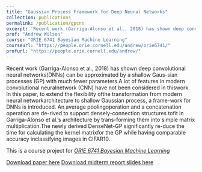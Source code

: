 ```yaml
---
title: "Gaussian Process Framework for Deep Neural Networks"
collection: publications
permalink: /publication/gpcnn
excerpt: 'Recent work (Garriga-Alonso et al., 2018) has shown deep convolutional neural networks(DNNs) can be approximated by a shallow Gaus-sian processes (GP) with much fewer parameters.A lot of features in modern convolutional neuralnetwork (CNN) have not been considered in thiswork.  In this paper, to extend the flexibility ofthe transformation from modern neural networkarchitecture to shallow Gaussian process, a frame-work for DNNs is introduced. An average poolingoperation and a concatenation operation are de-rived to support densely-connection structures tofit in Garriga-Alonso et al.’s architecture by trans-forming them into simple matrix multiplication.The newly derived DenseNet-GP significantly re-duce the time for calculating the kernel matrixfor the GP while having comparable accuracy inclassifying images in CIFAR10.'
prof: "Andrew Wilson"
course: "ORIE 6741 Bayesian Machine Learning"
courseurl: "https://people.orie.cornell.edu/andrew/orie6741/"
profurl: "https://people.orie.cornell.edu/andrew/"
---
```

Recent work (Garriga-Alonso et al., 2018) has shown deep convolutional neural networks(DNNs) can be approximated by a shallow Gaus-sian processes (GP) with much fewer parameters.A lot of features in modern convolutional neuralnetwork (CNN) have not been considered in thiswork.  In this paper, to extend the flexibility ofthe transformation from modern neural networkarchitecture to shallow Gaussian process, a frame-work for DNNs is introduced. An average poolingoperation and a concatenation operation are de-rived to support densely-connection structures tofit in Garriga-Alonso et al.’s architecture by trans-forming them into simple matrix multiplication.The newly derived DenseNet-GP significantly re-duce the time for calculating the kernel matrixfor the GP while having comparable accuracy inclassifying images in CIFAR10.

This is a course project for [*ORIE 6741 Bayesian Machine Learning*](https://people.orie.cornell.edu/andrew/orie6741/)

[Download paper here](../files/GPDNN.pdf)   [Download midterm report slides here](../files/GPDNN_slides.pdf)

<!-- Recommended citation: Your Name, You. (2009). "Paper Title Number 1." <i>Journal 1</i>. 1(1). -->
